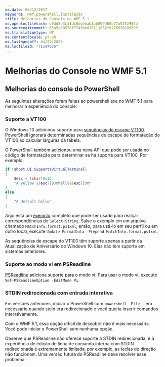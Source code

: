 ```yaml
---
ms.date: 06/12/2017
keywords: wmf,powershell,instalação
title: Melhorias do Console no WMF 5.1
ms.openlocfilehash: d0dd8e3c31dc0ddebab1bb899468b77a9292954d
ms.sourcegitcommit: 6545c60578f7745be015111052fd7769f8289296
ms.translationtype: HT
ms.contentlocale: pt-BR
ms.lasthandoff: 04/22/2020
ms.locfileid: "71147626"
---
```

# <a name="console-improvements-in-wmf-51"></a>Melhorias do Console no WMF 5.1

## <a name="powershell-console-improvements"></a>Melhorias do console do PowerShell

As seguintes alterações foram feitas ao powershell.exe no WMF 5.1 para melhorar a experiência do console:

### <a name="vt100-support"></a>Suporte a VT100

O Windows 10 adicionou suporte para [sequências de escape VT100](/windows/console/console-virtual-terminal-sequences).
PowerShell ignorará determinadas sequências de escape de formatação do VT100 ao calcular larguras da tabela.

O PowerShell também adicionou uma nova API que pode ser usada no código de formatação para determinar se há suporte para VT100. Por exemplo:

```powershell
if ($host.UI.SupportsVirtualTerminal)
{
    $esc = [char]0x1b
    "A yellow ${esc}[93mhello${esc}[0m"
}
else
{
    "A default hello"
}
```

Aqui está um [exemplo](https://gist.github.com/lzybkr/dcb973dccd54900b67783c48083c28f7) completo que pode ser usado para realçar correspondências de `Select-String`. Salve o exemplo em um arquivo chamado `MatchInfo.format.ps1xml`, então, para usá-lo em seu perfil ou em outro local, execute `Update-FormatData -Prepend MatchInfo.format.ps1xml`.

As sequências de escape do VT100 têm suporte apenas a partir da Atualização de Aniversário do Windows 10.
Elas não têm suporte em sistemas anteriores.

### <a name="vi-mode-support-in-psreadline"></a>Suporte ao modo vi em PSReadline

[PSReadline](https://github.com/PowerShell/PSReadLine) adiciona suporte para o modo vi. Para usar o modo vi, execute `Set-PSReadlineOption -EditMode Vi`.

### <a name="redirected-stdin-with-interactive-input"></a>STDIN redirecionada com entrada interativa

Em versões anteriores, iniciar o PowerShell com `powershell -File -` era necessário quando stdin era redirecionado e você queria inserir comandos interativamente.

Com o WMF 5.1, essa opção difícil de descobrir não é mais necessária. Você pode iniciar o PowerShell sem nenhuma opção.

Observe que PSReadline não oferece suporte à STDIN redirecionada, e a experiência de edição de linha de comando interna com STDIN redirecionada é extremamente limitada, por exemplo, as teclas de direção não funcionam. Uma versão futura do PSReadline deve resolver esse problema.